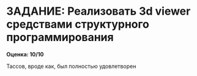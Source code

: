 # ЗАДАНИЕ: Реализовать 3d viewer средствами структурного программирования

**Оценка: 10/10**

Тассов, вроде как, был полностью удовлетворен